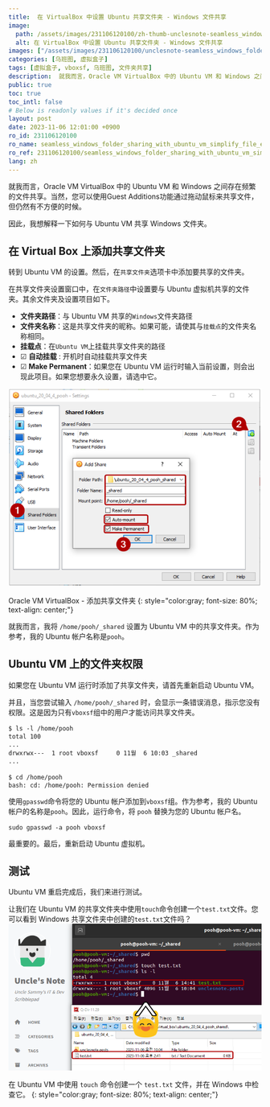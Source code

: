 ```yaml
---
title:  在 VirtualBox 中设置 Ubuntu 共享文件夹 - Windows 文件共享
image:
  path: /assets/images/231106120100/zh-thumb-unclesnote-seamless_windows_folder_sharing_with_ubuntu_vm_simplify_file_exchange.png
  alt: 在 VirtualBox 中设置 Ubuntu 共享文件夹 - Windows 文件共享
images: ["/assets/images/231106120100/unclesnote-seamless_windows_folder_sharing_with_ubuntu_vm_simplify_file_exchange-oracle_vm_virtualbox-add_shared_folder.png", "/assets/images/231106120100/unclesnote-seamless_windows_folder_sharing_with_ubuntu_vm_simplify_file_exchange-create_a_test.txt_file_using_the_touch_command_in_ubuntu_vm_and_check_it_in_windows.png"]
categories: [乌班图, 虚拟盒子]
tags: [虚拟盒子, vboxsf, 乌班图, 文件夹共享]
description:  就我而言，Oracle VM VirtualBox 中的 Ubuntu VM 和 Windows 之间存在频繁的文件共享。当然，您可以使用Guest Additions功能通过拖动鼠标来共享文件，但仍然有不方便的时候。因此，我想解释一下如何与 Ubuntu VM 共享 Windows 文件夹。
public: true
toc: true
toc_intl: false
# Below is readonly values if it's decided once
layout: post
date: 2023-11-06 12:01:00 +0900
ro_id: 231106120100
ro_name: seamless_windows_folder_sharing_with_ubuntu_vm_simplify_file_exchange
ro_ref: 231106120100/seamless_windows_folder_sharing_with_ubuntu_vm_simplify_file_exchange
lang: zh
---
```

就我而言，Oracle VM VirtualBox 中的 Ubuntu VM 和 Windows 之间存在频繁的文件共享。当然，您可以使用Guest Additions功能通过拖动鼠标来共享文件，但仍然有不方便的时候。  

因此，我想解释一下如何与 Ubuntu VM 共享 Windows 文件夹。  
## 在 Virtual Box 上添加共享文件夹
转到 Ubuntu VM 的设置。然后，在`共享文件夹`选项卡中添加要共享的文件夹。  

在共享文件夹设置窗口中，在`文件夹路径`中设置要与 Ubuntu 虚拟机共享的文件夹。其余文件夹及设置项目如下。  
- **文件夹路径**：与 Ubuntu VM 共享的`Windows`文件夹路径
- **文件夹名称**：这是共享文件夹的昵称。如果可能，请使其与`挂载点`的文件夹名称相同。
- **挂载点**：在`Ubuntu VM`上挂载共享文件夹的路径
- ☑ **自动挂载** : 开机时自动挂载共享文件夹
- ☑ **Make Permanent**：如果您在 Ubuntu VM 运行时输入当前设置，则会出现此项目。如果您想要永久设置，请选中它。

![Oracle VM VirtualBox - 添加共享文件夹](/assets/images/231106120100/unclesnote-seamless_windows_folder_sharing_with_ubuntu_vm_simplify_file_exchange-oracle_vm_virtualbox-add_shared_folder.png)  

Oracle VM VirtualBox - 添加共享文件夹
{: style="color:gray; font-size: 80%; text-align: center;"}

就我而言，我将 `/home/pooh/_shared` 设置为 Ubuntu VM 中的共享文件夹。作为参考，我的 Ubuntu 帐户名称是`pooh`。  
## Ubuntu VM 上的文件夹权限
如果您在 Ubuntu VM 运行时添加了共享文件夹，请首先重新启动 Ubuntu VM。  

并且，当您尝试输入 `/home/pooh/_shared` 时，会显示一条错误消息，指示您没有权限。这是因为只有`vboxsf`组中的用户才能访问共享文件夹。  

```shell
$ ls -l /home/pooh
total 100
...
drwxrwx---  1 root vboxsf     0 11월  6 10:03 _shared
...

$ cd /home/pooh
bash: cd: /home/pooh: Permission denied

```
使用`gpasswd`命令将您的 Ubuntu 帐户添加到`vboxsf`组。作为参考，我的 Ubuntu 帐户的名称是`pooh`。因此，运行命令，将 `pooh` 替换为您的 Ubuntu 帐户名。  

```shell
sudo gpasswd -a pooh vboxsf
```
最重要的。最后，重新启动 Ubuntu 虚拟机。  
## 测试
Ubuntu VM 重启完成后，我们来进行测试。  

让我们在 Ubuntu VM 的共享文件夹中使用`touch`命令创建一个`test.txt`文件。您可以看到 Windows 共享文件夹中创建的`test.txt`文件吗？  
![在 Ubuntu VM 中使用 `touch` 命令创建一个 `test.txt` 文件，并在 Windows 中检查它。](/assets/images/231106120100/unclesnote-seamless_windows_folder_sharing_with_ubuntu_vm_simplify_file_exchange-create_a_test.txt_file_using_the_touch_command_in_ubuntu_vm_and_check_it_in_windows.png)  

在 Ubuntu VM 中使用 `touch` 命令创建一个 `test.txt` 文件，并在 Windows 中检查它。
{: style="color:gray; font-size: 80%; text-align: center;"}

